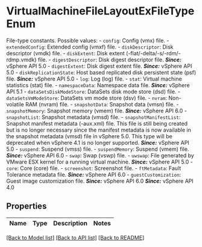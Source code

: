 # VirtualMachineFileLayoutExFileTypeEnum

File-type constants.  Possible values: - `config`: Config (vmx) file. - `extendedConfig`: Extended config (vmxf) file. - `diskDescriptor`: Disk descriptor (vmdk) file. - `diskExtent`: Disk extent (-flat/-delta/-s/-rdm/-rdmp.vmdk) file. - `digestDescriptor`: Disk digest descriptor file.      ***Since:*** vSphere API 5.0 - `digestExtent`: Disk digest extent file.      ***Since:*** vSphere API 5.0 - `diskReplicationState`: Host based replicated disk persistent state (psf) file.      ***Since:*** vSphere API 5.0 - `log`: Log (log) file. - `stat`: Virtual machine statistics (stat) file. - `namespaceData`: Namespace data file.      ***Since:*** vSphere API 5.1 - `dataSetsDiskModeStore`: DataSets disk mode store (dsd) file. - `dataSetsVmModeStore`: DataSets vm mode store (dsv) file. - `nvram`: Non-volatile RAM (nvram) file. - `snapshotData`: Snapshot data (vmsn) file. - `snapshotMemory`: Snapshot memory (vmem) file.      ***Since:*** vSphere API 6.0 - `snapshotList`: Snapshot metadata (vmsd) file. - `snapshotManifestList`: Snapshot manifest metadata (-aux.xml) file.      This file is still being created but is no longer necessary since   the manifest metadata is now available in the snapshot metadata   (vmsd) file in vSphere 5.0. This type will be deprecated when   vSphere 4.1 is no longer supported.      ***Since:*** vSphere API 5.0 - `suspend`: Suspend (vmss) file. - `suspendMemory`: Suspend (vmem) file.      ***Since:*** vSphere API 6.0 - `swap`: Swap (vswp) file. - `uwswap`: File generated by VMware ESX kernel for a running virtual   machine.      ***Since:*** vSphere API 5.0 - `core`: Core (core) file. - `screenshot`: Screenshot file. - `ftMetadata`: Fault Tolerance metadata file.      ***Since:*** vSphere API 6.0 - `guestCustomization`: Guest image customization file.      ***Since:*** vSphere API 6.0  ***Since:*** vSphere API 4.0 

## Properties
Name | Type | Description | Notes
------------ | ------------- | ------------- | -------------

[[Back to Model list]](../README.md#documentation-for-models) [[Back to API list]](../README.md#documentation-for-api-endpoints) [[Back to README]](../README.md)


